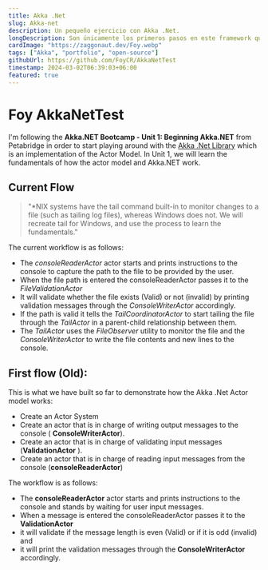 ```yaml
---
title: Akka .Net
slug: Akka-net
description: Un pequeño ejercicio con Akka .Net.
longDescription: Son únicamente los primeros pasos en este framework que corresponde con una implementación del 'Actor Model'.
cardImage: "https://zaggonaut.dev/Foy.webp"
tags: ["Akka", "portfolio", "open-source"]
githubUrl: https://github.com/FoyCR/AkkaNetTest
timestamp: 2024-03-02T06:39:03+06:00
featured: true
---
```

# Foy AkkaNetTest

I'm following the **Akka.NET Bootcamp - Unit 1: Beginning Akka.NET** from Petabridge in order to start playing around with the [Akka .Net Library](https://getakka.net/articles/intro/what-is-akka.html) which is an implementation of the Actor Model.
In Unit 1, we will learn the fundamentals of how the actor model and Akka.NET work.

## Current Flow
> "*NIX systems have the tail command built-in to monitor changes to a file (such as tailing log files), whereas Windows does not. We will recreate tail for Windows, and use the process to learn the fundamentals."

The current workflow is as follows:
- The *consoleReaderActor* actor starts and prints instructions to the console to capture the path to the file to be provided by the user.
- When the file path is entered the consoleReaderActor passes it to the *FileValidationActor* 
- It will validate whether the file exists (Valid) or not (invalid) by printing validation messages through the *ConsoleWriterActor* accordingly.
- If the path is valid it tells the *TailCoordinatorActor* to start tailing the file through the *TailActor* in a parent-child relationship between them.
- The *TailActor* uses the *FileObserver* utility to monitor the file and the *ConsoleWriterActor* to write the file contents and new lines to the console.



## First flow (Old):
This is what we have built so far to demonstrate how the Akka .Net Actor model works:

- Create an Actor System
- Create an actor that is in charge of writing output messages to the console ( **ConsoleWriterActor**).
- Create an actor that is in charge of validating input messages (**ValidationActor** ).
- Create an actor that is in charge of reading input messages from the console (**consoleReaderActor**)

The workflow is as follows:

- The **consoleReaderActor** actor starts and prints instructions to the console and stands by waiting for user input messages.
- When a message is entered the consoleReaderActor passes it to the **ValidationActor** 
- it will validate if the message length is even (Valid) or if it is odd (invalid) and 
- it will print the validation messages through the **ConsoleWriterActor** accordingly.
